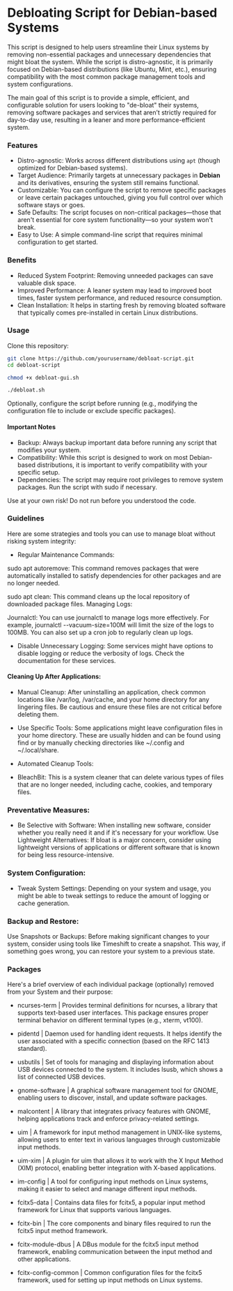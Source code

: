 # Debloating Script for Debian-based Systems

This script is designed to help users streamline their Linux systems by removing non-essential packages and unnecessary dependencies that might bloat the system. While the script is distro-agnostic, it is primarily focused on Debian-based distributions (like Ubuntu, Mint, etc.), ensuring compatibility with the most common package management tools and system configurations.

The main goal of this script is to provide a simple, efficient, and configurable solution for users looking to "de-bloat" their systems, removing software packages and services that aren’t strictly required for day-to-day use, resulting in a leaner and more performance-efficient system.

### Features

- Distro-agnostic: Works across different distributions using `apt` (though optimized for Debian-based systems).
- Target Audience: Primarily targets at unnecessary packages in **Debian** and its derivatives, ensuring the system still remains functional.
- Customizable: You can configure the script to remove specific packages or leave certain packages untouched, giving you full control over which software stays or goes.
- Safe Defaults: The script focuses on non-critical packages—those that aren't essential for core system functionality—so your system won't break.
- Easy to Use: A simple command-line script that requires minimal configuration to get started.

### Benefits

- Reduced System Footprint: Removing unneeded packages can save valuable disk space.
- Improved Performance: A leaner system may lead to improved boot times, faster system performance, and reduced resource consumption.
- Clean Installation: It helps in starting fresh by removing bloated software that typically comes pre-installed in certain Linux distributions.

### Usage

Clone this repository:

```bash
git clone https://github.com/yourusername/debloat-script.git
cd debloat-script
```

```bash
chmod +x debloat-gui.sh
```

```bash
./debloat.sh
```

Optionally, configure the script before running (e.g., modifying the configuration file to include or exclude specific packages).


#### Important Notes

- Backup: Always backup important data before running any script that modifies your system.
- Compatibility: While this script is designed to work on most Debian-based distributions, it is important to verify compatibility with your specific setup.
- Dependencies: The script may require root privileges to remove system packages. Run the script with sudo if necessary.

Use at your own risk! Do not run before you understood the code.

### Guidelines

Here are some strategies and tools you can use to manage bloat without risking system integrity:

- Regular Maintenance Commands:

sudo apt autoremove: This command removes packages that were automatically installed to satisfy dependencies for other packages and are no longer needed.

sudo apt clean: This command cleans up the local repository of downloaded package files.
Managing Logs:

Journalctl: You can use journalctl to manage logs more effectively. For example, journalctl --vacuum-size=100M will limit the size of the logs to 100MB. You can also set up a cron job to regularly clean up logs.

- Disable Unnecessary Logging: Some services might have options to disable logging or reduce the verbosity of logs. Check the documentation for these services.

#### Cleaning Up After Applications:

- Manual Cleanup: After uninstalling an application, check common locations like /var/log, /var/cache, and your home directory for any lingering files. Be cautious and ensure these files are not critical before deleting them.

- Use Specific Tools: Some applications might leave configuration files in your home directory. These are usually hidden and can be found using find or by manually checking directories like ~/.config and ~/.local/share.

- Automated Cleanup Tools:

- BleachBit: This is a system cleaner that can delete various types of files that are no longer needed, including cache, cookies, and temporary files.

### Preventative Measures:

- Be Selective with Software: When installing new software, consider whether you really need it and if it's necessary for your workflow.
Use Lightweight Alternatives: If bloat is a major concern, consider using lightweight versions of applications or different software that is known for being less resource-intensive.

### System Configuration:

- Tweak System Settings: Depending on your system and usage, you might be able to tweak settings to reduce the amount of logging or cache generation.

### Backup and Restore:

Use Snapshots or Backups: Before making significant changes to your system, consider using tools like Timeshift to create a snapshot. This way, if something goes wrong, you can restore your system to a previous state.

### Packages

Here's a brief overview of each individual package (optionally) removed from your System and their purpose:

- ncurses-term | Provides terminal definitions for ncurses, a library that supports text-based user interfaces. This package ensures proper terminal behavior on different terminal types (e.g., xterm, vt100).

- pidentd | Daemon used for handling ident requests. It helps identify the user associated with a specific connection (based on the RFC 1413 standard).

- usbutils | Set of tools for managing and displaying information about USB devices connected to the system. It includes lsusb, which shows a list of connected USB devices.

- gnome-software | A graphical software management tool for GNOME, enabling users to discover, install, and update software packages.

- malcontent | A library that integrates privacy features with GNOME, helping applications track and enforce privacy-related settings.

- uim | A framework for input method management in UNIX-like systems, allowing users to enter text in various languages through customizable input methods.

- uim-xim | A plugin for uim that allows it to work with the X Input Method (XIM) protocol, enabling better integration with X-based applications.

- im-config | A tool for configuring input methods on Linux systems, making it easier to select and manage different input methods.

- fcitx5-data | Contains data files for fcitx5, a popular input method framework for Linux that supports various languages.

- fcitx-bin | The core components and binary files required to run the fcitx5 input method framework.

- fcitx-module-dbus | A DBus module for the fcitx5 input method framework, enabling communication between the input method and other applications.

- fcitx-config-common | Common configuration files for the fcitx5 framework, used for setting up input methods on Linux systems.














